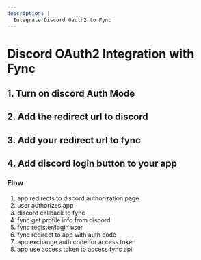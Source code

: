 ```yaml
---
description: |
  Integrate Discord Oauth2 to Fync
---
```


# Discord OAuth2 Integration with Fync

## 1. Turn on discord Auth Mode

## 2. Add the redirect url to discord

## 3. Add your redirect url to fync

## 4. Add discord login button to your app

### Flow

1. app redirects to discord authorization page
2. user authorizes app
3. discord callback to fync
4. fync get profile info from discord
5. fync register/login user
6. fync redirect to app with auth code
7. app exchange auth code for access token
8. app use access token to access fync api
